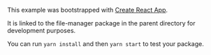This example was bootstrapped with [Create React App](https://github.com/facebook/create-react-app).

It is linked to the file-manager package in the parent directory for development purposes.

You can run `yarn install` and then `yarn start` to test your package.
